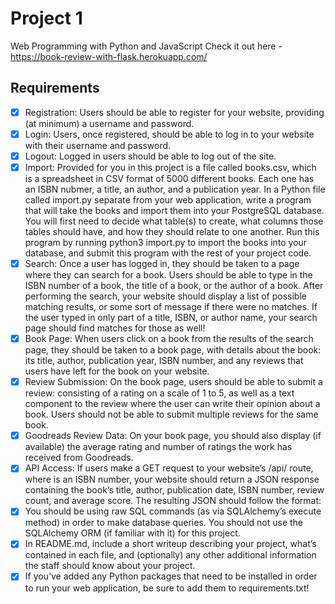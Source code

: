 # Project 1
Web Programming with Python and JavaScript
Check it out here - https://book-review-with-flask.herokuapp.com/

## Requirements

- [x] Registration: Users should be able to register for your website, providing (at minimum) a username and password.
- [x] Login: Users, once registered, should be able to log in to your website with their username and password.
- [x] Logout: Logged in users should be able to log out of the site.
- [x] Import: Provided for you in this project is a file called books.csv, which is a spreadsheet in CSV format of 5000 different books. Each one has an ISBN nubmer, a title, an author, and a publication year. In a Python file called import.py separate from your web application, write a program that will take the books and import them into your PostgreSQL database. You will first need to decide what table(s) to create, what columns those tables should have, and how they should relate to one another. Run this program by running python3 import.py to import the books into your database, and submit this program with the rest of your project code.
- [x] Search: Once a user has logged in, they should be taken to a page where they can search for a book. Users should be able to type in the ISBN number of a book, the title of a book, or the author of a book. After performing the search, your website should display a list of possible matching results, or some sort of message if there were no matches. If the user typed in only part of a title, ISBN, or author name, your search page should find matches for those as well!
- [x] Book Page: When users click on a book from the results of the search page, they should be taken to a book page, with details about the book: its title, author, publication year, ISBN number, and any reviews that users have left for the book on your website.
- [x] Review Submission: On the book page, users should be able to submit a review: consisting of a rating on a scale of 1 to 5, as well as a text component to the review where the user can write their opinion about a book. Users should not be able to submit multiple reviews for the same book.
- [x] Goodreads Review Data: On your book page, you should also display (if available) the average rating and number of ratings the work has received from Goodreads.
- [x] API Access: If users make a GET request to your website’s /api/<isbn> route, where <isbn> is an ISBN number, your website should return a JSON response containing the book’s title, author, publication date, ISBN number, review count, and average score. The resulting JSON should follow the format:
- [x] You should be using raw SQL commands (as via SQLAlchemy’s execute method) in order to make database queries. You should not use the SQLAlchemy ORM (if familiar with it) for this project.
- [x] In README.md, include a short writeup describing your project, what’s contained in each file, and (optionally) any other additional information the staff should know about your project.
- [x] If you’ve added any Python packages that need to be installed in order to run your web application, be sure to add them to requirements.txt!
